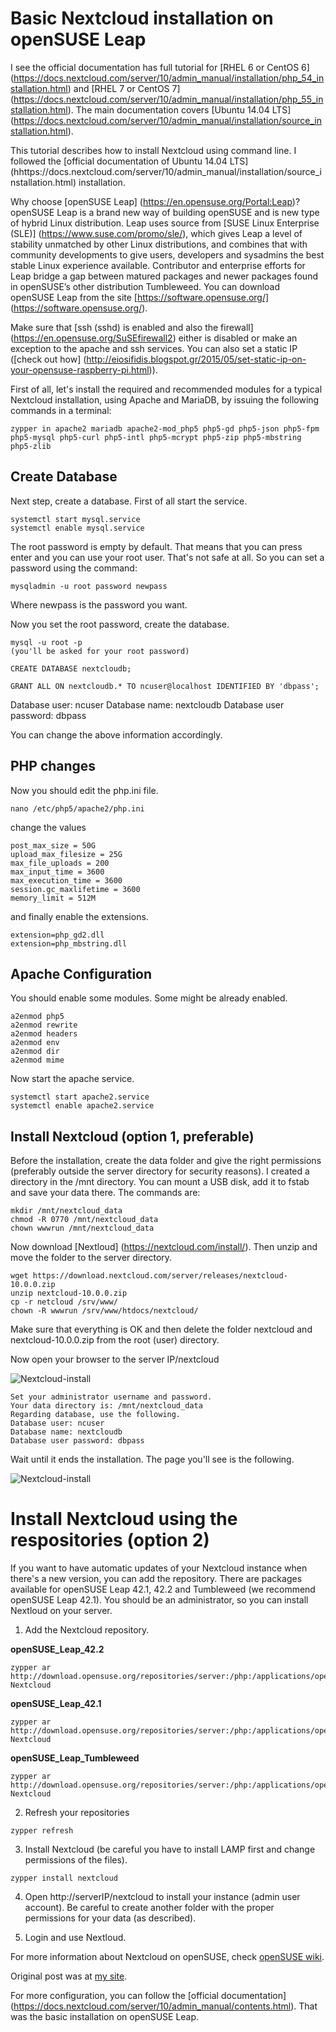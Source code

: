 # Basic Nextcloud installation on openSUSE Leap

I see the official documentation has full tutorial for [RHEL 6 or CentOS 6] (https://docs.nextcloud.com/server/10/admin_manual/installation/php_54_installation.html) and [RHEL 7 or CentOS 7] (https://docs.nextcloud.com/server/10/admin_manual/installation/php_55_installation.html). The main documentation covers [Ubuntu 14.04 LTS] (https://docs.nextcloud.com/server/10/admin_manual/installation/source_installation.html).

This tutorial describes how to install Nextcloud using command line. I followed the [official documentation of Ubuntu 14.04 LTS] (hhttps://docs.nextcloud.com/server/10/admin_manual/installation/source_installation.html) installation.

Why choose [openSUSE Leap] (https://en.opensuse.org/Portal:Leap)? openSUSE Leap is a brand new way of building openSUSE and is new type of hybrid Linux distribution. Leap uses source from [SUSE Linux Enterprise (SLE)] (https://www.suse.com/promo/sle/), which gives Leap a level of stability unmatched by other Linux distributions, and combines that with community developments to give users, developers and sysadmins the best stable Linux experience available. Contributor and enterprise efforts for Leap bridge a gap between matured packages and newer packages found in openSUSE’s other distribution Tumbleweed. You can download openSUSE Leap from the site [https://software.opensuse.org/] (https://software.opensuse.org/).

Make sure that [ssh (sshd) is enabled and also the firewall] (https://en.opensuse.org/SuSEfirewall2) either is disabled or make an exception to the apache and ssh services. You can also set a static IP ([check out how] (http://eiosifidis.blogspot.gr/2015/05/set-static-ip-on-your-opensuse-raspberry-pi.html)).

First of all, let's install the required and recommended modules for a typical Nextcloud installation, using Apache and MariaDB, by issuing the following commands in a terminal:

```
zypper in apache2 mariadb apache2-mod_php5 php5-gd php5-json php5-fpm php5-mysql php5-curl php5-intl php5-mcrypt php5-zip php5-mbstring php5-zlib
```

## Create Database

Next step, create a database. First of all start the service.

```
systemctl start mysql.service
systemctl enable mysql.service
```

The root password is empty by default. That means that you can press enter and you can use your root user. That's not safe at all. So you can set a password using the command:

```
mysqladmin -u root password newpass
```

Where newpass is the password you want.

Now you set the root password, create the database.

```
mysql -u root -p 
(you'll be asked for your root password)

CREATE DATABASE nextcloudb;

GRANT ALL ON nextcloudb.* TO ncuser@localhost IDENTIFIED BY 'dbpass';
```

Database user: ncuser
Database name: nextcloudb
Database user password: dbpass

You can change the above information accordingly.

## PHP changes

Now you should edit the php.ini file.

```
nano /etc/php5/apache2/php.ini
```

change the values

```
post_max_size = 50G
upload_max_filesize = 25G
max_file_uploads = 200
max_input_time = 3600
max_execution_time = 3600
session.gc_maxlifetime = 3600
memory_limit = 512M
```

and finally enable the extensions.

```
extension=php_gd2.dll
extension=php_mbstring.dll
```

## Apache Configuration

You should enable some modules. Some might be already enabled.

```
a2enmod php5
a2enmod rewrite
a2enmod headers
a2enmod env
a2enmod dir
a2enmod mime
```

Now start the apache service.

```
systemctl start apache2.service
systemctl enable apache2.service
```

## Install Nextcloud (option 1, preferable)

Before the installation, create the data folder and give the right permissions (preferably outside the server directory for security reasons). I created a directory in the /mnt directory. You can mount a USB disk, add it to fstab and save your data there. The commands are:

```
mkdir /mnt/nextcloud_data
chmod -R 0770 /mnt/nextcloud_data
chown wwwrun /mnt/nextcloud_data
```

Now download [Nextloud] (https://nextcloud.com/install/). Then unzip and move the folder to the server directory.

```
wget https://download.nextcloud.com/server/releases/nextcloud-10.0.0.zip
unzip nextcloud-10.0.0.zip
cp -r netcloud /srv/www/
chown -R wwwrun /srv/www/htdocs/nextcloud/
```

Make sure that everything is OK and then delete the folder nextcloud and nextcloud-10.0.0.zip from the root (user) directory.

Now open your browser to the server IP/nextcloud

![Nextcloud-install](/pictures/nextcloud_install.png)

```
Set your administrator username and password.
Your data directory is: /mnt/nextcloud_data
Regarding database, use the following.
Database user: ncuser
Database name: nextcloudb
Database user password: dbpass
```

Wait until it ends the installation. The page you'll see is the following.

![Nextcloud-install](/pictures/nextcloud_first_login.png)


# Install Nextcloud using the respositories (option 2)

If you want to have automatic updates of your Nextcloud instance when there's a new version, you can add the repository. There are packages available for openSUSE Leap 42.1, 42.2 and Tumbleweed (we recommend openSUSE Leap 42.1). You should be an administrator, so you can install Nextloud on your server.

1. Add the Nextcloud repository.

**openSUSE_Leap_42.2**
```
zypper ar http://download.opensuse.org/repositories/server:/php:/applications/openSUSE_Leap_42.2/ Nextcloud
```

**openSUSE_Leap_42.1**
```
zypper ar http://download.opensuse.org/repositories/server:/php:/applications/openSUSE_Leap_42.1/ Nextcloud
```

**openSUSE_Leap_Tumbleweed**
```
zypper ar http://download.opensuse.org/repositories/server:/php:/applications/openSUSE_Tumbleweed/ Nextcloud
```

2. Refresh your repositories
```
zypper refresh
```

3. Install Nextcloud (be careful you have to install LAMP first and change permissions of the files).
```
zypper install nextcloud
```

4. Open http://serverIP/nextcloud to install your instance (admin user account). Be careful to create another folder with the proper permissions for your data (as described).

5. Login and use Nextloud.

For more information about Nextcloud on openSUSE, check [openSUSE wiki](https://en.opensuse.org/SDB:Nextcloud).

Original post was at [my site](http://eiosifidis.blogspot.gr/2016/10/nextcloud-install-on-opensuse-leap-421.html).

For more configuration, you can follow the [official documentation] (https://docs.nextcloud.com/server/10/admin_manual/contents.html). That was the basic installation on openSUSE Leap.
